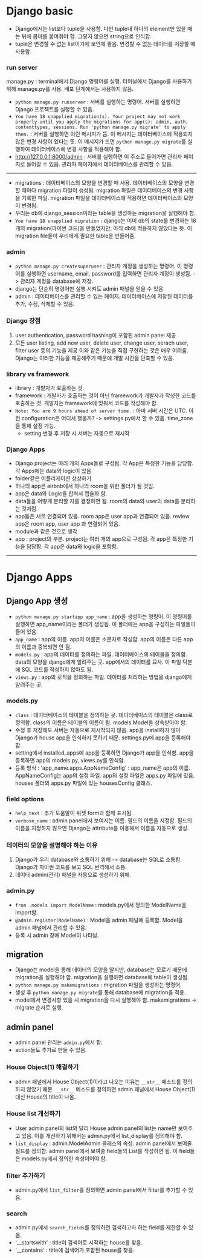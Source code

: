 # Django basic

- Django에서는 list보다 tuple을 사용함. 다만 tuple내 하나의 element만 있을 때는 뒤에 콤마를 붙여줘야 함. 그렇지 않으면 string으로 인식함.
- tuple은 변경할 수 없는 list이기에 보안에 좋음. 변경할 수 없는 데이터를 저장할 때 사용함.

### run server
manage.py : terminal에서 Django 명령어를 실행. 터미널에서 Django를 사용하기 위해 manage.py를 사용. 배포 단계에서는 사용하지 않음.

- `python manage.py runserver` : 서버를 실행하는 명령어. 서버를 실행하면 Django 프로젝트를 실행할 수 있음.
- `You have 18 unapplied migration(s). Your project may not work properly until you apply the migrations for app(s): admin, auth, contenttypes, sessions. Run 'python manage.py migrate' to apply them.` : 서버를 실행하면 이런 메시지가 뜸. 이 메시지는 데이터베이스에 적용되지 않은 변경 사항이 있다는 뜻. 이 메시지가 뜨면 `python manage.py migrate`를 실행하여 데이터베이스에 변경 사항을 적용해야 함.
- http://127.0.0.1:8000/admin : 서버를 실행하면 이 주소로 들어가면 관리자 페이지로 들어갈 수 있음. 관리자 페이지에서 데이터베이스를 관리할 수 있음.
---
- migrations : 데이터베이스의 모양을 변경할 때 사용. 데이터베이스의 모양을 변경할 때마다 migration 파일이 생성됨. migration 파일은 데이터베이스의 변경 사항을 기록한 파일. migration 파일을 데이터베이스에 적용하면 데이터베이스의 모양이 변경됨.
- 우리는 db에 django_session이라는 table을 생성하는 migration을 실행해야 함. 
- `You have 18 unapplied migration` : django는 이미 db의 state를 변경하는 18개의 migration(파이썬 코드)을 만들었지만, 아직 db에 적용하지 않았다는 뜻. 이 migration file들이 우리에게 필요한 table을 만들어줌.

### admin
- `python manage.py createsuperuser` : 관리자 계정을 생성하는 명령어. 이 명령어를 실행하면 username, email, password를 입력하면 관리자 계정이 생성됨. -> 관리자 계정을 database에 저장.
- django는 단순히 명령어만 실행 시켜도 admin 패널을 얻을 수 있음
- admin : 데이터베이스를 관리할 수 있는 페이지. 데이터베이스에 저장된 데이터를 추가, 수정, 삭제할 수 있음.

### Django 장점
1. user authentication, password hashing이 포함된 admin panel 제공
2. 모든 user listing, add new user, delete user, change user, serach user, filter user 등의 기능을 제공
이와 같은 기능을 직접 구현하는 것은 매우 어려움. Django는 이러한 기능을 제공해주기 때문에 개발 시간을 단축할 수 있음.

### library vs framework
- library : 개발자가 호출하는 것.
- framework : 개발자가 호출하는 것이 아닌 framework가 개발자가 작성한 코드를 호출하는 것. 개발자는 framework에 맞춰서 코드를 작성해야 함.
- `Note: You are 9 hours ahead of server time.` : 아마 서버 시간은 UTC. 이런 configuration은 어디서 했을까? -> settings.py에서 할 수 있음. time_zone을 통해 설정 가능.
  - setting 변경 후 저장 시 서버는 자동으로 재시작

### Django Apps
- Django project는 여러 개의 Apps들로 구성됨. 각 App은 특정한 기능을 담당함. 각 Apps에는 data와 logic이 있음
- folder같은 어플리케이션 상상하기
- 하나의 app은 airbnb에서 하나의 room을 위한 폴더가 될 것임.
- app은 data와 Logic을 합쳐서 캡슐화 함.
- data들을 어떻게 분리할 지를 결정하면 됨. room의 data와 user의 data를 분리하는 것처럼. 
- app들은 서로 연결되어 있음. room app은 user app과 연결되어 있음. review app은 room app, user app 과 연결되어 있음.
- module과 같은 것으로 생각
- app : project의 부분. project는 여러 개의 app으로 구성됨. 각 app은 특정한 기능을 담당함. 각 app은 data와 logic을 포함함.
---
# Django Apps

## Django App 생성
- `python manage.py startapp app_name` : app을 생성하는 명령어. 이 명령어를 실행하면 app_name이라는 폴더가 생성됨. 이 폴더에는 app을 구성하는 파일들이 들어 있음.
- `app_name` : app의 이름. app의 이름은 소문자로 작성함. app의 이름은 다른 app의 이름과 중복되면 안 됨.
- `models.py` : app의 데이터를 정의하는 파일. 데이터베이스의 테이블을 정의함. data의 모양을 django에게 알려주는 곳. app에서의 데이터를 묘사. 이 파일 덕분에 SQL 코드를 작성하지 않아도 됨.
- `views.py` : app의 로직을 정의하는 파일. 데이터를 처리하는 방법을 django에게 알려주는 곳.

### models.py
- `class` : 데이터베이스의 테이블을 정의하는 곳. 데이터베이스의 테이블은 class로 정의함. class의 이름은 테이블의 이름이 됨. models.Model을 상속받아야 함.
- 수정 후 저장해도 서버는 자동으로 재시작되지 않음. app을 install하지 않아 Django가 house app을 인식하지 못하기 때문. settings.py에 app을 등록해야 함.
- setting에서 installed_apps에 app을 등록하면 Django가 app을 인식함. app을 등록하면 app의 models.py, views.py를 인식함.
- 등록 방식 : 'app_name.apps.AppNameConfig' : app_name은 app의 이름. AppNameConfig는 app의 설정 파일. app의 설정 파일은 apps.py 파일에 있음. houses 폴더의 apps.py 파일에 있는 housesConfig 클래스.

### field options
- `help_text` : 추가 도움말이 위젯 form과 함께 표시됨.
- `verbose_name` : admin panel에서 보여지는 이름. 필드의 이름을 지정함. 필드의 이름을 지정하지 않으면 Django는 attribute를 이용해서 이름을 자동으로 생성.

### 데이터의 모양을 설명해야 하는 이유
1. Django가 우리 database와 소통하기 위해 -> database는 SQL로 소통함. Django가 파이썬 코드를 보고 SQL 번역해서 소통.
2. 데이터 admin(관리) 패널을 자동으로 생성하기 위해.

### admin.py
- `from .models import ModelName` : models.py에서 정의한 ModelName을 import함.
- `@admin.register(ModelName)` : Model을 admin 패널에 등록함. Model을 admin 패널에서 관리할 수 있음.
- 등록 시 admin 창에 Model이 나타남.

## migration
- Django는 model을 통해 데이터의 모양을 알지만, database는 모르기 때문에 migration을 실행해야 함. migration을 실행하면 database에 table이 생성됨.
- `python manage.py makemigrations` : migration 파일을 생성하는 명령어.
- 생성 후 `python manage.py migrate`를 통해 database에 migration을 적용.
- model에서 변경사항 있을 시 migration을 다시 실행해야 함. makemigrations -> migrate 순서로 실행.

## admin panel
- admin panel 관리는 `admin.py`에서 함.
- action들도 추가로 만들 수 있음.
### House Object(1) 해결하기
- admin 패널에서 House Object(1)이라고 나오는 이유는 `__str__` 메소드를 정의하지 않았기 때문. `__str__` 메소드를 정의하면 admin 패널에서 House Object(1) 대신 House의 title이 나옴.
### House list 개선하기
- User admin panel의 list와 달리 House admin panel의 list는 name만 보여주고 있음. 이를 개선하기 위해서는 admin.py에서 list_display를 정의해야 함.
- `list_display` : admin.ModelAdmin 클래스의 속성. admin panel에서 보여줄 필드를 정의함. admin panel에서 보여줄 field들의 List를 작성하면 됨. 이 field들은 models.py에서 정의한 속성이어야 함.
### filter 추가하기
- admin.py에서 `list_filter`를 정의하면 admin panel에서 filter를 추가할 수 있음.
### search
- admin.py에서 `search_fields`를 정의하면 검색하고자 하는 field를 제한할 수 있음.
- '__startswith' : title이 검색어로 시작하는 house를 찾음. 
- '__contains' : title에 검색어가 포함된 house를 찾음.